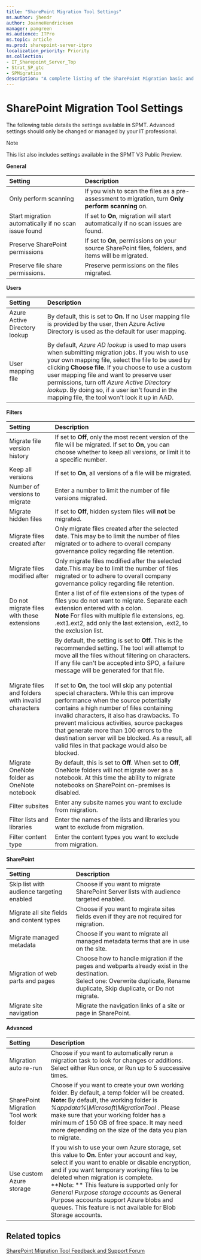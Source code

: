 ```yaml
---
title: "SharePoint Migration Tool Settings"
ms.author: jhendr
author: JoanneHendrickson
manager: pamgreen
ms.audience: ITPro
ms.topic: article
ms.prod: sharepoint-server-itpro
localization_priority: Priority
ms.collection: 
- IT_Sharepoint_Server_Top
- Strat_SP_gtc
- SPMigration
description: "A complete listing of the SharePoint Migration basic and advanced settings." 
---
```


# SharePoint Migration Tool Settings

The following table details the settings available in SPMT.  Advanced settings should only be changed or managed by your IT professional. 

> [!Note] 
> This list also includes settings available in the SPMT V3 Public Preview. 

**General**
 
|**Setting**|**Description**|
|:-----|:-----|
|Only perform scanning|If you wish to scan the files as a pre-assessment to migration, turn **Only perform scanning** on.|
|Start migration automatically if no scan issue found |If set to **On**, migration will start automatically if no scan issues are found. |
|Preserve SharePoint permissions|If set to **On**, permissions on your source SharePoint files, folders, and items will be migrated. |
|Preserve file share permissions.|Preserve permissions on the files migrated.|


**Users**

|**Setting**|**Description**|
|:-----|:-----|
|Azure Active Directory lookup |By default, this is set to **On**. If no User mapping file is provided by the user, then Azure Active Directory is used as the default for user mapping.|
|User mapping file|By default,  *Azure AD lookup*  is used to map users when submitting migration jobs. If you wish to use your own mapping file, select the file to be used by clicking **Choose file**. If you choose to use a custom user mapping file and want to preserve user permissions, turn off  *Azure Active Directory lookup*. By doing so, if a user isn't found in the mapping file, the tool won't look it up in AAD.|


**Filters**

|**Setting**|**Description**|
|:-----|:-----|
|Migrate file version history |If set to **Off**, only the most recent version of the file will be migrated. If set to **On**, you can choose whether to keep all versions, or limit it to a specific number.|
|Keep all versions|If set to **On**, all versions of a file will be migrated.|
|Number of versions to migrate|Enter a number to limit the number of file versions migrated.|
|Migrate hidden files|If set to **Off**, hidden system files will **not** be migrated. |
|Migrate files created after|Only migrate files created after the selected date. This may be to limit the number of files migrated or to adhere to overall company governance policy regarding file retention.|
|Migrate files modified after|Only migrate files modified after the selected date.This may be to limit the number of files migrated or to adhere to overall company governance policy regarding file retention. |
|Do not migrate files with these extensions|Enter a list of of file extensions of the types of files you do not want to migrate. Separate each extension entered with a colon. </br> **Note** For files with multiple file extensions, eg. .ext1.ext2, add only the last extension, .ext2, to the exclusion list.|
|Migrate files and folders with invalid characters|By default, the setting is set to **Off**. This is the recommended setting. The tool will attempt to move all the files without filtering on characters. If any file can't be accepted into SPO, a failure message will be generated for that file.  <br/><br/>  If set to **On**, the tool will skip any potential special characters. While this can improve performance when the source potentially contains a high number of files containing invalid characters, it also has drawbacks. To prevent malicious activities, source packages that generate more than 100 errors to the destination server will be blocked. As a result, all valid files in that package would also be blocked.  <br/> |
|Migrate OneNote folder as OneNote notebook <br/>|By default, this is set to **Off**. When set to **Off**, OneNote folders will not migrate over as a notebook.  At this time the ability to migrate notebooks on SharePoint on-premises is disabled.<br/>|
|Filter subsites|Enter any subsite names you want to exclude from migration.|
|Filter lists and libraries|Enter the names of the lists and libraries you want to exclude from migration.|
|Filter content type|Enter the content types you want to exclude from migration.|


**SharePoint**

|**Setting**|**Description**|
|:-----|:-----|
|Skip list with audience targeting enabled|Choose if you want to migrate SharePoint Server lists with audience targeted enabled. |
|Migrate all site fields and content types|Choose if you want to mgirate sites fields even if they are not required for migration.|
|Migrate managed metadata|Choose if you want to migrate all managed metadata terms that are in use on the site.|
|Migration of web parts and pages|Choose how to handle migration if the pages and webparts already exist in the destination.</br> Select one: Overwrite duplicate, Rename duplicate, Skip duplicate, or Do not migrate.|
|Migrate site navigation|Migrate the navigation links of a site or page in SharePoint.|



**Advanced**

|**Setting**|**Description**|
|:-----|:-----|
|Migration auto re-run|Choose if you want to automatically rerun a migration task to look for changes or additions. Select either Run once, or Run up to 5 successive times.|
|SharePoint Migration Tool work folder  <br/> |Choose if you want to create your own working folder.  By default, a temp folder will be created. <br/> **Note:** By default, the working folder is *%appdata%\Microsoft\MigrationTool* . Please make sure that your working folder has a minimum of 150 GB of free space. It may need more depending on the size of the data you plan to migrate.|
|Use custom Azure storage|If you wish to use your own Azure storage, set this value to **On**.  Enter your account and key, select if you want to enable or disable encryption, and if you want temporary working files to be deleted when migration is complete.  <br/> **Note: ** This feature is supported only for  *General Purpose storage accounts*  as General Purpose accounts support Azure blobs and queues. This feature is not available for Blob Storage accounts.|
   
## Related topics

 
[SharePoint Migration Tool Feedback and Support Forum](https://social.technet.microsoft.com/Forums/en-US/home?forum=SharePointMigrationTool)
  

